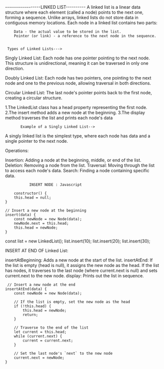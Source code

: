 ------------------LINKED LIST----------
A linked list is a linear data structure where each element (called a node) points to the next one, forming a sequence. Unlike arrays, linked lists do not store data in contiguous memory locations. Each node in a linked list contains two parts:

        Data - the actual value to be stored in the list.
        Pointer (or link) - a reference to the next node in the sequence.


     Types of Linked Lists--->

Singly Linked List:
                     Each node has one pointer pointing to the next node. This structure is unidirectional, meaning it can be traversed in only one direction.

Doubly Linked List: 
                    Each node has two pointers, one pointing to the next node and one to the previous node, allowing traversal in both directions.

Circular Linked List: 
                    The last node's pointer points back to the first node, creating a circular structure.

1.The LinkedList class has a head property representing the first node.
2.The insert method adds a new node at the beginning.
3.The display method traverses the list and prints each node's data

           Example of a Singly Linked List-->


A singly linked list is the simplest type, where each node has data and a single pointer to the next node.

Operations:

Insertion:  Adding a node at the beginning, middle, or end of the list.
Deletion:   Removing a node from the list.
Traversal:  Moving through the list to access each node's data.
Search:     Finding a node containing specific data.


               INSERT NODE : Javascript 
            
        constructor() {
        this.head = null;
    }

    // Insert a new node at the beginning
    insert(data) {
        const newNode = new Node(data);
        newNode.next = this.head;
        this.head = newNode;
    }

const list = new LinkedList();
list.insert(10);
list.insert(20);
list.insert(30);



INSERT AT END OF Linked List:


insertAtBeginning: Adds a new node at the start of the list.
insertAtEnd:
              If the list is empty (head is null), it assigns the new node as the head.
              If the list has nodes, it traverses to the last node (where current.next is null) and sets current.next to the new node.
display: Prints out the list in sequence.
  

  
     // Insert a new node at the end
    insertAtEnd(data) {
        const newNode = new Node(data);

        // If the list is empty, set the new node as the head
        if (!this.head) {
            this.head = newNode;
            return;
        }

        // Traverse to the end of the list
        let current = this.head;
        while (current.next) {
            current = current.next;
        }
        
        // Set the last node's `next` to the new node
        current.next = newNode;
    }
